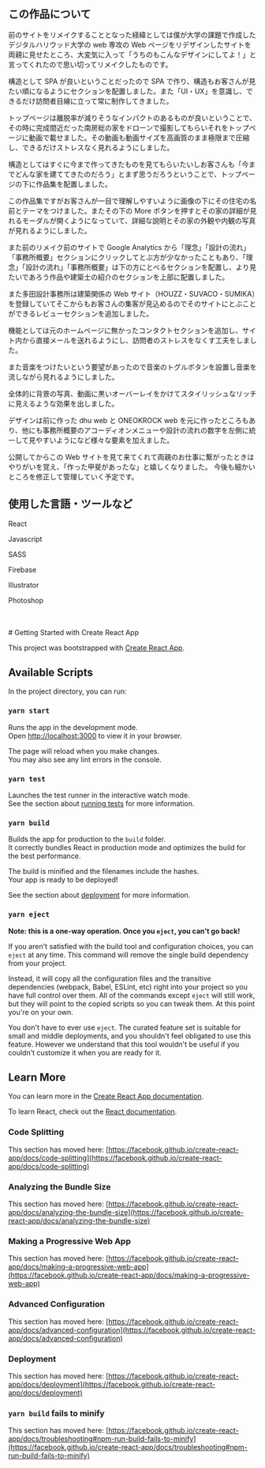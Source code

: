 ## この作品について

前のサイトをリメイクすることとなった経緯としては僕が大学の課題で作成したデジタルハリウッド大学の web 専攻の Web ページをリデザインしたサイトを両親に見せたところ、大変気に入って「うちのもこんなデザインにしてよ！」と言ってくれたので思い切ってリメイクしたものです。

構造として SPA が良いということだったので SPA で作り、構造もお客さんが見たい順になるようにセクションを配置しました。また「UI・UX」を意識し、できるだけ訪問者目線に立って常に制作してきました。

トップページは離脱率が減りそうなインパクトのあるものが良いということで、その時に完成間近だった南房総の家をドローンで撮影してもらいそれをトップページに動画で載せました。その動画も動画サイズを高画質のまま極限まで圧縮し、できるだけストレスなく見れるようにしました。

構造としてはすぐに今まで作ってきたものを見てもらいたいしお客さんも「今までどんな家を建ててきたのだろう」とまず思うだろうということで、トップページの下に作品集を配置しました。

この作品集ですがお客さんが一目で理解しやすいように画像の下にその住宅の名前とテーマをつけました。またその下の More ボタンを押すとその家の詳細が見れるモーダルが開くようになっていて、詳細な説明とその家の外観や内観の写真が見れるようにしました。

また前のリメイク前のサイトで Google Analytics から「理念」「設計の流れ」「事務所概要」セクションにクリックしてとぶ方が少なかったこともあり、「理念」「設計の流れ」「事務所概要」は下の方にとべるセクションを配置し、より見たいであろう作品や建築士の紹介のセクションを上部に配置しました。

また多田設計事務所は建築関係の Web サイト（HOUZZ・SUVACO・SUMIKA）を登録していてそこからもお客さんの集客が見込めるのでそのサイトにとぶことができるレビューセクションを追加しました。

機能としては元のホームページに無かったコンタクトセクションを追加し、サイト内から直接メールを送れるようにし、訪問者のストレスをなくす工夫をしました。

また音楽をつけたいという要望があったので音楽のトグルボタンを設置し音楽を流しながら見れるようにしました。

全体的に背景の写真、動画に黒いオーバーレイをかけてスタイリッシュなリッチに見えるような効果を出しました。

デザインは前に作った dhu web と ONEOKROCK web を元に作ったところもあり、他にも事務所概要のアコーディオンメニューや設計の流れの数字を左側に統一して見やすいようになど様々な要素を加えました。

公開してからこの Web サイトを見て来てくれて両親のお仕事に繋がったときはやりがいを覚え、「作った甲斐があったな」と嬉しくなりました。
今後も細かいところを修正して管理していく予定です。

## 使用した言語・ツールなど

React

Javascript

SASS

Firebase

Illustrator

Photoshop

<br>
<br>
# Getting Started with Create React App

This project was bootstrapped with [Create React App](https://github.com/facebook/create-react-app).

## Available Scripts

In the project directory, you can run:

### `yarn start`

Runs the app in the development mode.\
Open [http://localhost:3000](http://localhost:3000) to view it in your browser.

The page will reload when you make changes.\
You may also see any lint errors in the console.

### `yarn test`

Launches the test runner in the interactive watch mode.\
See the section about [running tests](https://facebook.github.io/create-react-app/docs/running-tests) for more information.

### `yarn build`

Builds the app for production to the `build` folder.\
It correctly bundles React in production mode and optimizes the build for the best performance.

The build is minified and the filenames include the hashes.\
Your app is ready to be deployed!

See the section about [deployment](https://facebook.github.io/create-react-app/docs/deployment) for more information.

### `yarn eject`

**Note: this is a one-way operation. Once you `eject`, you can't go back!**

If you aren't satisfied with the build tool and configuration choices, you can `eject` at any time. This command will remove the single build dependency from your project.

Instead, it will copy all the configuration files and the transitive dependencies (webpack, Babel, ESLint, etc) right into your project so you have full control over them. All of the commands except `eject` will still work, but they will point to the copied scripts so you can tweak them. At this point you're on your own.

You don't have to ever use `eject`. The curated feature set is suitable for small and middle deployments, and you shouldn't feel obligated to use this feature. However we understand that this tool wouldn't be useful if you couldn't customize it when you are ready for it.

## Learn More

You can learn more in the [Create React App documentation](https://facebook.github.io/create-react-app/docs/getting-started).

To learn React, check out the [React documentation](https://reactjs.org/).

### Code Splitting

This section has moved here: [https://facebook.github.io/create-react-app/docs/code-splitting](https://facebook.github.io/create-react-app/docs/code-splitting)

### Analyzing the Bundle Size

This section has moved here: [https://facebook.github.io/create-react-app/docs/analyzing-the-bundle-size](https://facebook.github.io/create-react-app/docs/analyzing-the-bundle-size)

### Making a Progressive Web App

This section has moved here: [https://facebook.github.io/create-react-app/docs/making-a-progressive-web-app](https://facebook.github.io/create-react-app/docs/making-a-progressive-web-app)

### Advanced Configuration

This section has moved here: [https://facebook.github.io/create-react-app/docs/advanced-configuration](https://facebook.github.io/create-react-app/docs/advanced-configuration)

### Deployment

This section has moved here: [https://facebook.github.io/create-react-app/docs/deployment](https://facebook.github.io/create-react-app/docs/deployment)

### `yarn build` fails to minify

This section has moved here: [https://facebook.github.io/create-react-app/docs/troubleshooting#npm-run-build-fails-to-minify](https://facebook.github.io/create-react-app/docs/troubleshooting#npm-run-build-fails-to-minify)
